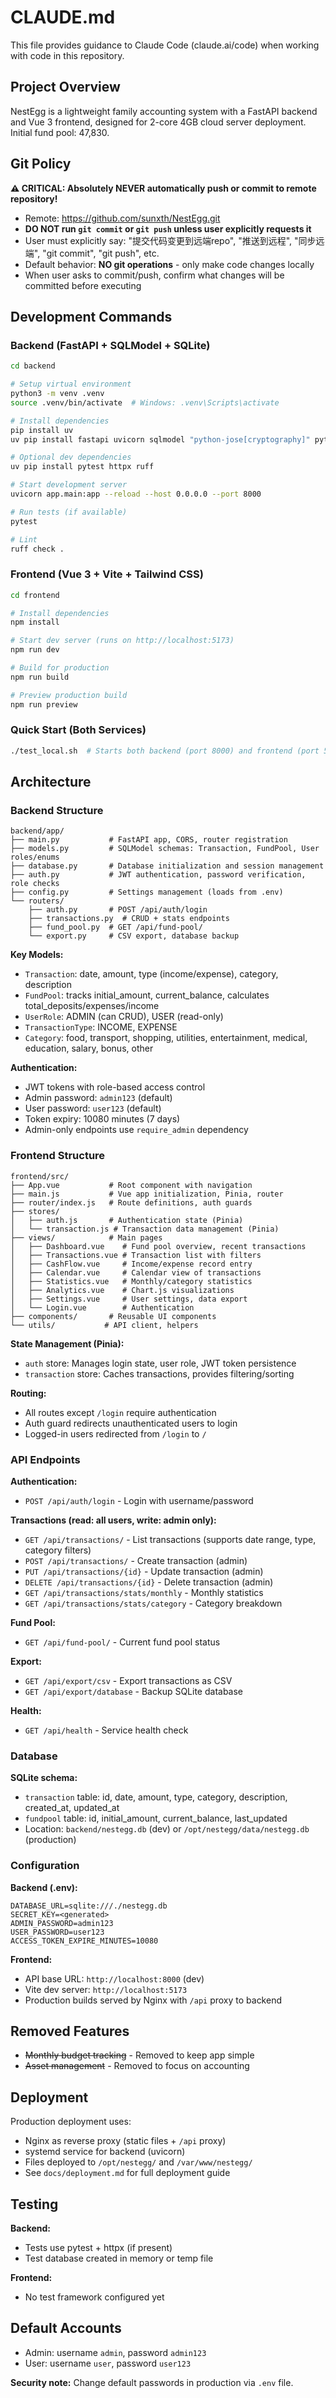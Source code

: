 # CLAUDE.md

This file provides guidance to Claude Code (claude.ai/code) when working with code in this repository.

## Project Overview

NestEgg is a lightweight family accounting system with a FastAPI backend and Vue 3 frontend, designed for 2-core 4GB cloud server deployment. Initial fund pool: 47,830.

## Git Policy

**⚠️ CRITICAL: Absolutely NEVER automatically push or commit to remote repository!**
- Remote: https://github.com/sunxth/NestEgg.git
- **DO NOT run `git commit` or `git push` unless user explicitly requests it**
- User must explicitly say: "提交代码变更到远端repo", "推送到远程", "同步远端", "git commit", "git push", etc.
- Default behavior: **NO git operations** - only make code changes locally
- When user asks to commit/push, confirm what changes will be committed before executing

## Development Commands

### Backend (FastAPI + SQLModel + SQLite)
```bash
cd backend

# Setup virtual environment
python3 -m venv .venv
source .venv/bin/activate  # Windows: .venv\Scripts\activate

# Install dependencies
pip install uv
uv pip install fastapi uvicorn sqlmodel "python-jose[cryptography]" python-multipart pydantic-settings

# Optional dev dependencies
uv pip install pytest httpx ruff

# Start development server
uvicorn app.main:app --reload --host 0.0.0.0 --port 8000

# Run tests (if available)
pytest

# Lint
ruff check .
```

### Frontend (Vue 3 + Vite + Tailwind CSS)
```bash
cd frontend

# Install dependencies
npm install

# Start dev server (runs on http://localhost:5173)
npm run dev

# Build for production
npm run build

# Preview production build
npm run preview
```

### Quick Start (Both Services)
```bash
./test_local.sh  # Starts both backend (port 8000) and frontend (port 5173)
```

## Architecture

### Backend Structure
```
backend/app/
├── main.py           # FastAPI app, CORS, router registration
├── models.py         # SQLModel schemas: Transaction, FundPool, User roles/enums
├── database.py       # Database initialization and session management
├── auth.py           # JWT authentication, password verification, role checks
├── config.py         # Settings management (loads from .env)
└── routers/
    ├── auth.py       # POST /api/auth/login
    ├── transactions.py  # CRUD + stats endpoints
    ├── fund_pool.py  # GET /api/fund-pool/
    └── export.py     # CSV export, database backup
```

**Key Models:**
- `Transaction`: date, amount, type (income/expense), category, description
- `FundPool`: tracks initial_amount, current_balance, calculates total_deposits/expenses/income
- `UserRole`: ADMIN (can CRUD), USER (read-only)
- `TransactionType`: INCOME, EXPENSE
- `Category`: food, transport, shopping, utilities, entertainment, medical, education, salary, bonus, other

**Authentication:**
- JWT tokens with role-based access control
- Admin password: `admin123` (default)
- User password: `user123` (default)
- Token expiry: 10080 minutes (7 days)
- Admin-only endpoints use `require_admin` dependency

### Frontend Structure
```
frontend/src/
├── App.vue           # Root component with navigation
├── main.js           # Vue app initialization, Pinia, router
├── router/index.js   # Route definitions, auth guards
├── stores/
│   ├── auth.js       # Authentication state (Pinia)
│   └── transaction.js # Transaction data management (Pinia)
├── views/            # Main pages
│   ├── Dashboard.vue    # Fund pool overview, recent transactions
│   ├── Transactions.vue # Transaction list with filters
│   ├── CashFlow.vue     # Income/expense record entry
│   ├── Calendar.vue     # Calendar view of transactions
│   ├── Statistics.vue   # Monthly/category statistics
│   ├── Analytics.vue    # Chart.js visualizations
│   ├── Settings.vue     # User settings, data export
│   └── Login.vue        # Authentication
├── components/       # Reusable UI components
└── utils/           # API client, helpers
```

**State Management (Pinia):**
- `auth` store: Manages login state, user role, JWT token persistence
- `transaction` store: Caches transactions, provides filtering/sorting

**Routing:**
- All routes except `/login` require authentication
- Auth guard redirects unauthenticated users to login
- Logged-in users redirected from `/login` to `/`

### API Endpoints

**Authentication:**
- `POST /api/auth/login` - Login with username/password

**Transactions (read: all users, write: admin only):**
- `GET /api/transactions/` - List transactions (supports date range, type, category filters)
- `POST /api/transactions/` - Create transaction (admin)
- `PUT /api/transactions/{id}` - Update transaction (admin)
- `DELETE /api/transactions/{id}` - Delete transaction (admin)
- `GET /api/transactions/stats/monthly` - Monthly statistics
- `GET /api/transactions/stats/category` - Category breakdown

**Fund Pool:**
- `GET /api/fund-pool/` - Current fund pool status

**Export:**
- `GET /api/export/csv` - Export transactions as CSV
- `GET /api/export/database` - Backup SQLite database

**Health:**
- `GET /api/health` - Service health check

### Database

**SQLite schema:**
- `transaction` table: id, date, amount, type, category, description, created_at, updated_at
- `fundpool` table: id, initial_amount, current_balance, last_updated
- Location: `backend/nestegg.db` (dev) or `/opt/nestegg/data/nestegg.db` (production)

### Configuration

**Backend (.env):**
```
DATABASE_URL=sqlite:///./nestegg.db
SECRET_KEY=<generated>
ADMIN_PASSWORD=admin123
USER_PASSWORD=user123
ACCESS_TOKEN_EXPIRE_MINUTES=10080
```

**Frontend:**
- API base URL: `http://localhost:8000` (dev)
- Vite dev server: `http://localhost:5173`
- Production builds served by Nginx with `/api` proxy to backend

## Removed Features

- ~~Monthly budget tracking~~ - Removed to keep app simple
- ~~Asset management~~ - Removed to focus on accounting

## Deployment

Production deployment uses:
- Nginx as reverse proxy (static files + `/api` proxy)
- systemd service for backend (uvicorn)
- Files deployed to `/opt/nestegg/` and `/var/www/nestegg/`
- See `docs/deployment.md` for full deployment guide

## Testing

**Backend:**
- Tests use pytest + httpx (if present)
- Test database created in memory or temp file

**Frontend:**
- No test framework configured yet

## Default Accounts

- Admin: username `admin`, password `admin123`
- User: username `user`, password `user123`

**Security note:** Change default passwords in production via `.env` file.